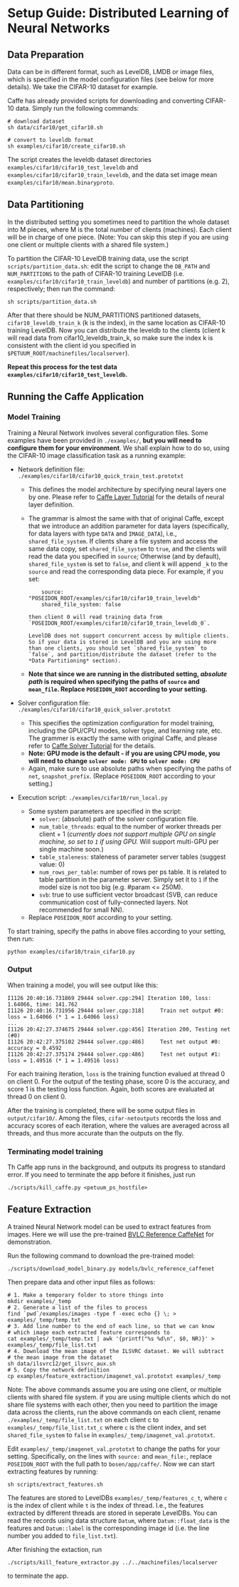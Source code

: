# Setup Guide: Distributed Learning of Neural Networks

## Data Preparation
Data can be in different format, such as LevelDB, LMDB or image files, which is specified in the model configuration files (see below for more details). We take the CIFAR-10 dataset for example.

Caffe has already provided scripts for downloading and converting CIFAR-10 data. Simply run the following commands:

    # download dataset
    sh data/cifar10/get_cifar10.sh

    # convert to leveldb format
    sh examples/cifar10/create_cifar10.sh

The script creates the leveldb dataset directories `examples/cifar10/cifar10_test_leveldb` and `examples/cifar10/cifar10_train_leveldb`, and the data set image mean `examples/cifar10/mean.binaryproto`.

## Data Partitioning
In the distributed setting you sometimes need to partition the whole dataset into M pieces, where M is the total number of clients (machines). Each client will be in charge of one piece. (Note: You can skip this step if you are using one client or multiple clients with a shared file system.)

To partition the CIFAR-10 LevelDB training data, use the script `scripts/partition_data.sh`: edit the script to change the `DB_PATH` and `NUM_PARTITIONS` to the path of CIFAR-10 training LevelDB (i.e. `examples/cifar10/cifar10_train_leveldb`) and number of partitions (e.g. 2), respectively; then run the command:

    sh scripts/partition_data.sh

After that there should be NUM_PARTITIONS partitioned datasets, `cifar10_leveldb_train_k` (k is the index), in the same location as CIFAR-10 training LevelDB. Now you can distribute the leveldb to the clients (client k will read data from cifar10_leveldb_train_k, so make sure the index k is consistent with the client id you specified in `$PETUUM_ROOT/machinefiles/localserver`).

**Repeat this process for the test data `examples/cifar10/cifar10_test_leveldb`.**

## Running the Caffe Application
### Model Training
Training a Neural Network involves several configuration files. Some examples have been provided in `./examples/`, **but you will need to configure them for your environment**. We shall explain how to do so, using the CIFAR-10 image classification task as a running example:

* Network definition file: `./examples/cifar10/cifar10_quick_train_test.prototxt`

  - This defines the model architecture by specifying neural layers one by one. Please refer to [Caffe Layer Tutorial](http://caffe.berkeleyvision.org/tutorial/layers.html) for the details of neural layer definition.

  - The grammar is almost the same with that of original Caffe, except that we introduce an addition parameter for data layers (specifically, for data layers with type `DATA` and `IMAGE_DATA`), i.e., `shared_file_system`. If clients share a file system and access the same data copy, set `shared_file_system` to `true`, and the clients will read the data you specified in `source`; Otherwise (and by default), `shared_file_system` is set to `false`, and client k will append `_k` to the `source` and read the corresponding data piece. For example, if you set:

            source: "POSEIDON_ROOT/examples/cifar10/cifar10_train_leveldb"
            shared_file_system: false

        then client 0 will read training data from `POSEIDON_ROOT/examples/cifar10/cifar10_train_leveldb_0`.

        LevelDB does not support concurrent access by multiple clients. So if your data is stored in LevelDB and you are using more than one clients, you should set `shared_file_system` to `false`, and partition/distribute the dataset (refer to the *Data Partitioning* section).

  - **Note that since we are running in the distributed setting, *absolute path* is required when specifying the paths of `source` and `mean_file`. Replace `POSEIDON_ROOT` according to your setting.**

* Solver configuration file: `./examples/cifar10/cifar10_quick_solver.prototxt`
  - This specifies the optimization configuration for model training, including the GPU/CPU modes, solver type, and learning rate, etc. The grammer is exactly the same with original Caffe, and please refer to [Caffe Solver Tutorial](http://caffe.berkeleyvision.org/tutorial/solver.html) for the details.
  - **Note: GPU mode is the default - if you are using CPU mode, you will need to change `solver mode: GPU` to `solver mode: CPU`**
  - Again, make sure to use absolute paths when specifying the paths of `net`, `snapshot_prefix`. (Replace `POSEIDON_ROOT` according to your setting.) 

* Execution script: `./examples/cifar10/run_local.py`
  - Some system parameters are specified in the script:
    * `solver`: (absolute) path of the solver configuration file.
    * `num_table_threads`: equal to the number of worker threads per client + 1 (*currently does not support multiple GPU on single machine, so set to `1` if using GPU.* Will support multi-GPU per single machine soon.)
    * `table_staleness`: staleness of parameter server tables (suggest value: 0)
    * `num_rows_per_table`: number of rows per ps table. It is related to table partition in the parameter server. Simply set it to `1` if the model size is not too big (e.g. #param <= 250M). 
    * `svb`: true to use sufficient vector broadcast (SVB, can reduce communication cost of fully-connected layers. Not recommended for small NN).
  - Replace `POSEIDON_ROOT` according to your setting.

To start training, specify the paths in above files according to your setting, then run:

    python examples/cifar10/train_cifar10.py


### Output
When training a model, you will see output like this:
    
    I1126 20:40:16.731869 29444 solver.cpp:294] Iteration 100, loss: 1.64066, time: 141.762
    I1126 20:40:16.731956 29444 solver.cpp:318]     Train net output #0: loss = 1.64066 (* 1 = 1.64066 loss)
    ...
    I1126 20:42:27.374675 29444 solver.cpp:456] Iteration 200, Testing net (#0)
    I1126 20:42:27.375102 29444 solver.cpp:486]     Test net output #0: accuracy = 0.4592
    I1126 20:42:27.375174 29444 solver.cpp:486]     Test net output #1: loss = 1.49516 (* 1 = 1.49516 loss)
For each training iteration, `loss` is the training function evalued at thread 0 on client 0. For the output of the testing phase, score 0 is the accuracy, and score 1 is the testing loss function. Again, both scores are evaluated at thread 0 on client 0.

After the training is completed, there will be some output files in `output/cifar10/`. Among the files, `cifar-netoutputs` records the loss and accuracy scores of each iteration, where the values are averaged across all threads, and thus more accurate than the outputs on the fly.

### Terminating model training

Th Caffe app runs in the background, and outputs its progress to standard error. If you need to terminate the app before it finishes, just run

    ./scripts/kill_caffe.py <petuum_ps_hostfile>

## Feature Extraction

A trained Neural Network model can be used to extract features from images. Here we will use the pre-trained [BVLC Reference CaffeNet](http://caffe.berkeleyvision.org/model_zoo.html) for demonstration.

Run the following command to download the pre-trained model:

    ./scripts/download_model_binary.py models/bvlc_reference_caffenet

Then prepare data and other input files as follows:
    
    # 1. Make a temporary folder to store things into
    mkdir examples/_temp
    # 2. Generate a list of the files to process
    find `pwd`/examples/images -type f -exec echo {} \; > examples/_temp/temp.txt
    # 3. Add line number to the end of each line, so that we can know 
    # which image each extracted feature corresponds to
    cat examples/_temp/temp.txt | awk '{printf("%s %d\n", $0, NR)}' > examples/_temp/file_list.txt
    # 4. Download the mean image of the ILSVRC dataset. We will subtract 
    # the mean image from the dataset
    sh data/ilsvrc12/get_ilsvrc_aux.sh
    # 5. Copy the network definition
    cp examples/feature_extraction/imagenet_val.prototxt examples/_temp

Note: The above commands assume you are using one client, or multiple clients with shared file system. if you are using multiple clients which do not share file systems with each other, then you need to partition the image data across the clients, run the above commands on each client, rename `./examples/_temp/file_list.txt` on each client c to `examples/_temp/file_list.txt_c` where `c` is the client index, and set `shared_file_system` to `false` in `examples/_temp/imagenet_val.prototxt`.

Edit `examples/_temp/imagenet_val.prototxt` to change the paths for your setting. Specifically, on the lines with `source:` and `mean_file:`, replace `POSEIDON_ROOT` with the full path to `bosen/app/caffe/`. Now we can start extracting features by running:

    sh scripts/extract_features.sh

The features are stored to LevelDBs `examples/_temp/features_c_t`, where `c` is the index of client while `t` is the index of thread. I.e., the features extracted by different threads are stored in seperate LevelDBs. You can read the records using data structure `Datum`, where `Datum::float_data` is the features and `Datum::label` is the corresponding image id (i.e. the line number you added to `file_list.txt`).

After finishing the extaction, run

    ./scripts/kill_feature_extractor.py ../../machinefiles/localserver

to terminate the app.
